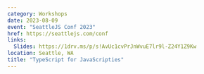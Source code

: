 ```yaml
---
category: Workshops
date: 2023-08-09
event: "SeattleJS Conf 2023"
href: https://seattlejs.com/conf
links:
  Slides: https://1drv.ms/p/s!AvUc1cvPrJnWvuE7lr9l-Z24Y1Z9Kw
location: Seattle, WA
title: "TypeScript for JavaScripties"
---
```

